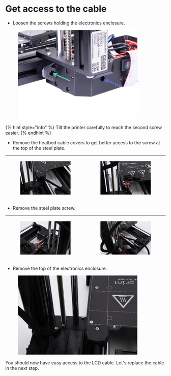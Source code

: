 # Get access to the cable

* Loosen the screws holding the electronics enclosure.

<figure><img src="../../.gitbook/assets/ce9ee035275c7ac8_painted.jpeg" alt="" width="375"><figcaption></figcaption></figure>

{% hint style="info" %}
Tilt the printer carefully to reach the second screw easier.
{% endhint %}

* Remove the heatbed cable covers to get better access to the screw at the top of the steel plate.

| <p></p><div><figure><img src="../../.gitbook/assets/DSC_7042.JPG" alt=""><figcaption></figcaption></figure></div> | <p></p><div><figure><img src="../../.gitbook/assets/DSC_7043.JPG" alt=""><figcaption></figcaption></figure></div> |
| ----------------------------------------------------------------------------------------------------------------- | ----------------------------------------------------------------------------------------------------------------- |

* Remove the steel plate screw.

| <p></p><div><figure><img src="../../.gitbook/assets/DSC_7044.JPG" alt=""><figcaption></figcaption></figure></div> | <p></p><div><figure><img src="../../.gitbook/assets/DSC_7045.JPG" alt=""><figcaption></figcaption></figure></div> |
| ----------------------------------------------------------------------------------------------------------------- | ----------------------------------------------------------------------------------------------------------------- |

* Remove the top of the electronics enclosure.

<figure><img src="../../.gitbook/assets/DSC_7035.JPG" alt="" width="375"><figcaption></figcaption></figure>

You should now have easy access to the LCD cable. Let's replace the cable in the next step.
